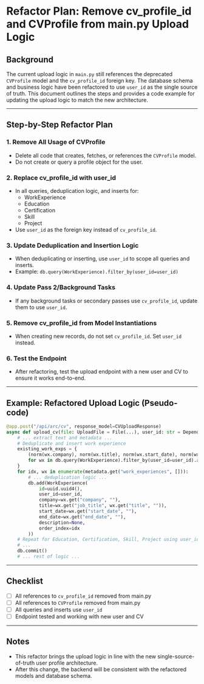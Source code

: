 # Refactor Plan: Remove cv_profile_id and CVProfile from main.py Upload Logic

## Background
The current upload logic in `main.py` still references the deprecated `CVProfile` model and the `cv_profile_id` foreign key. The database schema and business logic have been refactored to use `user_id` as the single source of truth. This document outlines the steps and provides a code example for updating the upload logic to match the new architecture.

---

## Step-by-Step Refactor Plan

### 1. Remove All Usage of CVProfile
- Delete all code that creates, fetches, or references the `CVProfile` model.
- Do not create or query a profile object for the user.

### 2. Replace cv_profile_id with user_id
- In all queries, deduplication logic, and inserts for:
  - WorkExperience
  - Education
  - Certification
  - Skill
  - Project
- Use `user_id` as the foreign key instead of `cv_profile_id`.

### 3. Update Deduplication and Insertion Logic
- When deduplicating or inserting, use `user_id` to scope all queries and inserts.
- Example: `db.query(WorkExperience).filter_by(user_id=user_id)`

### 4. Update Pass 2/Background Tasks
- If any background tasks or secondary passes use `cv_profile_id`, update them to use `user_id`.

### 5. Remove cv_profile_id from Model Instantiations
- When creating new records, do not set `cv_profile_id`. Set `user_id` instead.

### 6. Test the Endpoint
- After refactoring, test the upload endpoint with a new user and CV to ensure it works end-to-end.

---

## Example: Refactored Upload Logic (Pseudo-code)

```python
@app.post("/api/arc/cv", response_model=CVUploadResponse)
async def upload_cv(file: UploadFile = File(...), user_id: str = Depends(get_current_user), db: Session = Depends(get_db), background_tasks: BackgroundTasks = None):
    # ... extract text and metadata ...
    # Deduplicate and insert work experience
    existing_work_exps = {
        (norm(wx.company), norm(wx.title), norm(wx.start_date), norm(wx.end_date)): wx
        for wx in db.query(WorkExperience).filter_by(user_id=user_id).all()
    }
    for idx, wx in enumerate(metadata.get("work_experiences", [])):
        # ... deduplication logic ...
        db.add(WorkExperience(
            id=uuid.uuid4(),
            user_id=user_id,
            company=wx.get("company", ""),
            title=wx.get("job_title", wx.get("title", "")),
            start_date=wx.get("start_date", ""),
            end_date=wx.get("end_date", ""),
            description=None,
            order_index=idx
        ))
    # Repeat for Education, Certification, Skill, Project using user_id
    # ...
    db.commit()
    # ... rest of logic ...
```

---

## Checklist
- [ ] All references to `cv_profile_id` removed from main.py
- [ ] All references to `CVProfile` removed from main.py
- [ ] All queries and inserts use `user_id`
- [ ] Endpoint tested and working with new user and CV

---

## Notes
- This refactor brings the upload logic in line with the new single-source-of-truth user profile architecture.
- After this change, the backend will be consistent with the refactored models and database schema. 